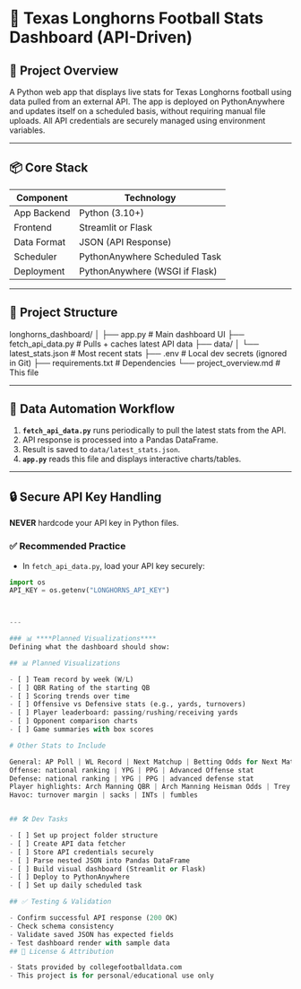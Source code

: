 # 🏈 Texas Longhorns Football Stats Dashboard (API-Driven)

## 🚀 Project Overview

A Python web app that displays live stats for Texas Longhorns football using data pulled from an external API. The app is deployed on PythonAnywhere and updates itself on a scheduled basis, without requiring manual file uploads. All API credentials are securely managed using environment variables.

---

## 📦 Core Stack

| Component   | Technology      |
|-------------|------------------|
| App Backend | Python (3.10+)   |
| Frontend    | Streamlit or Flask |
| Data Format | JSON (API Response) |
| Scheduler   | PythonAnywhere Scheduled Task |
| Deployment  | PythonAnywhere (WSGI if Flask) |

---

## 🧱 Project Structure

longhorns_dashboard/
│
├── app.py # Main dashboard UI
├── fetch_api_data.py # Pulls + caches latest API data
├── data/
│ └── latest_stats.json # Most recent stats
├── .env # Local dev secrets (ignored in Git)
├── requirements.txt # Dependencies
└── project_overview.md # This file


---

## 🔁 Data Automation Workflow

1. **`fetch_api_data.py`** runs periodically to pull the latest stats from the API.
2. API response is processed into a Pandas DataFrame.
3. Result is saved to `data/latest_stats.json`.
4. **`app.py`** reads this file and displays interactive charts/tables.

---

## 🔒 Secure API Key Handling

**NEVER** hardcode your API key in Python files.

### ✅ Recommended Practice

- In `fetch_api_data.py`, load your API key securely:

```python
import os
API_KEY = os.getenv("LONGHORNS_API_KEY")



---

### 📊 ****Planned Visualizations****
Defining what the dashboard should show:

## 📊 Planned Visualizations

- [ ] Team record by week (W/L)
- [ ] QBR Rating of the starting QB
- [ ] Scoring trends over time
- [ ] Offensive vs Defensive stats (e.g., yards, turnovers)
- [ ] Player leaderboard: passing/rushing/receiving yards
- [ ] Opponent comparison charts
- [ ] Game summaries with box scores

# Other Stats to Include

General: AP Poll | WL Record | Next Matchup | Betting Odds for Next Matchup
Offense: national ranking | YPG | PPG | Advanced Offense stat
Defense: national ranking | YPG | PPG | advanced defense stat
Player highlights: Arch Manning QBR | Arch Manning Heisman Odds | Trey Wingo TDs | Simmons Sacks | Kicker FG%
Havoc: turnover margin | sacks | INTs | fumbles


## 🛠️ Dev Tasks

- [ ] Set up project folder structure
- [ ] Create API data fetcher
- [ ] Store API credentials securely
- [ ] Parse nested JSON into Pandas DataFrame
- [ ] Build visual dashboard (Streamlit or Flask)
- [ ] Deploy to PythonAnywhere
- [ ] Set up daily scheduled task

## ✅ Testing & Validation

- Confirm successful API response (200 OK)
- Check schema consistency
- Validate saved JSON has expected fields
- Test dashboard render with sample data
## 📝 License & Attribution

- Stats provided by collegefootballdata.com
- This project is for personal/educational use only
